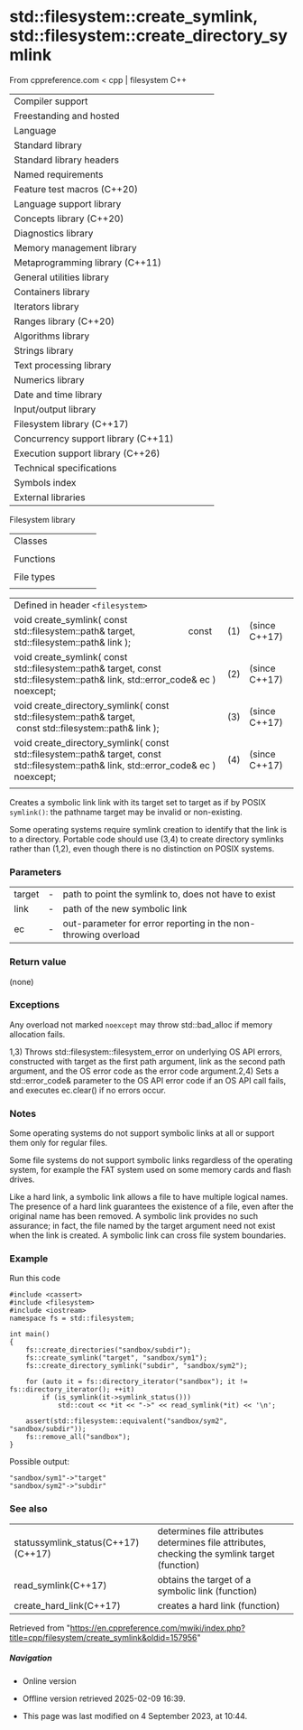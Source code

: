 # std::filesystem::create_symlink, std::filesystem::create_directory_symlink

From cppreference.com
< cpp‎ | filesystem
C++

|  |  |  |  |  |
| --- | --- | --- | --- | --- |
| Compiler support | | | | |
| Freestanding and hosted | | | | |
| Language | | | | |
| Standard library | | | | |
| Standard library headers | | | | |
| Named requirements | | | | |
| Feature test macros (C++20) | | | | |
| Language support library | | | | |
| Concepts library (C++20) | | | | |
| Diagnostics library | | | | |
| Memory management library | | | | |
| Metaprogramming library (C++11) | | | | |
| General utilities library | | | | |
| Containers library | | | | |
| Iterators library | | | | |
| Ranges library (C++20) | | | | |
| Algorithms library | | | | |
| Strings library | | | | |
| Text processing library | | | | |
| Numerics library | | | | |
| Date and time library | | | | |
| Input/output library | | | | |
| Filesystem library (C++17) | | | | |
| Concurrency support library (C++11) | | | | |
| Execution support library (C++26) | | | | |
| Technical specifications | | | | |
| Symbols index | | | | |
| External libraries | | | | |

Filesystem library

|  |  |  |  |  |
| --- | --- | --- | --- | --- |
| Classes | | | | |
| |  |  |  |  |  | | --- | --- | --- | --- | --- | | filesystem::path | | | | | | filesystem::filesystem_error | | | | | | filesystem::directory_entry | | | | | | filesystem::directory_iterator | | | | | | filesystem::recursive_directory_iterator | | | | | | filesystem::file_status | | | | | | filesystem::space_info | | | | | | |  |  |  |  |  | | --- | --- | --- | --- | --- | | filesystem::file_type | | | | | | filesystem::file_time_type | | | | | | filesystem::perms | | | | | | filesystem::perm_options | | | | | | filesystem::copy_options | | | | | | filesystem::directory_options | | | | | |
| Functions | | | | |
| |  |  |  |  |  | | --- | --- | --- | --- | --- | | filesystem::absolute | | | | | | filesystem::canonicalfilesystem::weakly_canonical | | | | | | filesystem::relativefilesystem::proximate | | | | | | filesystem::copy | | | | | | filesystem::copy_file | | | | | | filesystem::copy_symlink | | | | | | filesystem::create_directory filesystem::create_directories | | | | | | filesystem::create_hard_link | | | | | | ****filesystem::create_symlink filesystem::create_directory_symlink**** | | | | | | filesystem::current_path | | | | | | filesystem::temp_directory_path | | | | | | |  |  |  |  |  | | --- | --- | --- | --- | --- | | filesystem::exists | | | | | | filesystem::equivalent | | | | | | filesystem::file_size | | | | | | filesystem::hard_link_count | | | | | | filesystem::last_write_time | | | | | | filesystem::permissions | | | | | | filesystem::read_symlink | | | | | | filesystem::remove filesystem::remove_all | | | | | | filesystem::rename | | | | | | filesystem::resize_file | | | | | | filesystem::space | | | | | | filesystem::status filesystem::symlink_status | | | | | |
| File types | | | | |
| |  |  |  |  |  | | --- | --- | --- | --- | --- | | filesystem::is_block_file | | | | | | filesystem::is_character_file | | | | | | filesystem::is_directory | | | | | | filesystem::is_empty | | | | | | filesystem::status_known | | | | | | |  |  |  |  |  | | --- | --- | --- | --- | --- | | filesystem::is_fifo | | | | | | filesystem::is_other | | | | | | filesystem::is_regular_file | | | | | | filesystem::is_socket | | | | | | filesystem::is_symlink | | | | | |

|  |  |  |
| --- | --- | --- |
| Defined in header `<filesystem>` |  |  |
| void create_symlink( const std::filesystem::path& target,                       const std::filesystem::path& link ); | (1) | (since C++17) |
| void create_symlink( const std::filesystem::path& target,  const std::filesystem::path& link, std::error_code& ec ) noexcept; | (2) | (since C++17) |
| void create_directory_symlink( const std::filesystem::path& target,                                 const std::filesystem::path& link ); | (3) | (since C++17) |
| void create_directory_symlink( const std::filesystem::path& target,  const std::filesystem::path& link, std::error_code& ec ) noexcept; | (4) | (since C++17) |
|  |  |  |

Creates a symbolic link link with its target set to target as if by POSIX `symlink()`: the pathname target may be invalid or non-existing.

Some operating systems require symlink creation to identify that the link is to a directory. Portable code should use (3,4) to create directory symlinks rather than (1,2), even though there is no distinction on POSIX systems.

### Parameters

|  |  |  |
| --- | --- | --- |
| target | - | path to point the symlink to, does not have to exist |
| link | - | path of the new symbolic link |
| ec | - | out-parameter for error reporting in the non-throwing overload |

### Return value

(none)

### Exceptions

Any overload not marked `noexcept` may throw std::bad_alloc if memory allocation fails.

1,3) Throws std::filesystem::filesystem_error on underlying OS API errors, constructed with target as the first path argument, link as the second path argument, and the OS error code as the error code argument.2,4) Sets a std::error_code& parameter to the OS API error code if an OS API call fails, and executes ec.clear() if no errors occur.

### Notes

Some operating systems do not support symbolic links at all or support them only for regular files.

Some file systems do not support symbolic links regardless of the operating system, for example the FAT system used on some memory cards and flash drives.

Like a hard link, a symbolic link allows a file to have multiple logical names. The presence of a hard link guarantees the existence of a file, even after the original name has been removed. A symbolic link provides no such assurance; in fact, the file named by the target argument need not exist when the link is created. A symbolic link can cross file system boundaries.

### Example

Run this code

```
#include <cassert>
#include <filesystem>
#include <iostream>
namespace fs = std::filesystem;
 
int main()
{
    fs::create_directories("sandbox/subdir");
    fs::create_symlink("target", "sandbox/sym1");
    fs::create_directory_symlink("subdir", "sandbox/sym2");
 
    for (auto it = fs::directory_iterator("sandbox"); it != fs::directory_iterator(); ++it)
        if (is_symlink(it->symlink_status()))
            std::cout << *it << "->" << read_symlink(*it) << '\n';
 
    assert(std::filesystem::equivalent("sandbox/sym2", "sandbox/subdir"));
    fs::remove_all("sandbox");
}

```

Possible output:

```
"sandbox/sym1"->"target"
"sandbox/sym2"->"subdir"

```

### See also

|  |  |
| --- | --- |
| statussymlink_status(C++17)(C++17) | determines file attributes determines file attributes, checking the symlink target   (function) |
| read_symlink(C++17) | obtains the target of a symbolic link   (function) |
| create_hard_link(C++17) | creates a hard link   (function) |

Retrieved from "<https://en.cppreference.com/mwiki/index.php?title=cpp/filesystem/create_symlink&oldid=157956>"

##### Navigation

- Online version
- Offline version retrieved 2025-02-09 16:39.

- This page was last modified on 4 September 2023, at 10:44.